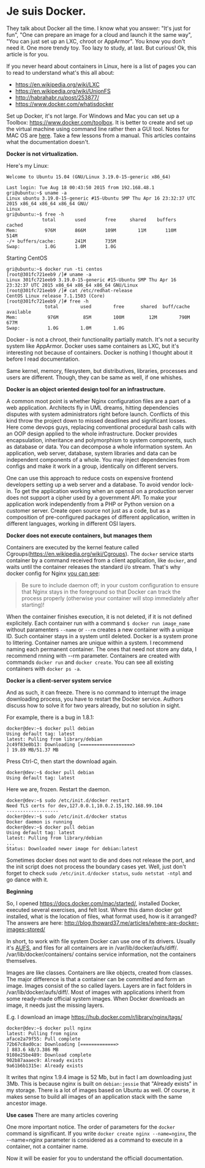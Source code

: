Je suis Docker.
========

They talk about Docker all the time. I know what you answer: "It's just for fun", "One can prepare an image for a cloud and launch it the same way", "You can just set up an LXC, chroot or AppArmor". You know you don't need it. One more trendy toy. Too lazy to study, at last. But curious! Ok, this article is for you.

If you never heard about containers in Linux, here is a list of pages you can to read to understand what's this all about:
- https://en.wikipedia.org/wiki/LXC
- https://en.wikipedia.org/wiki/UnionFS
- http://habrahabr.ru/post/253877/
- https://www.docker.com/whatisdocker

Set up Docker, it's not large. For Windows and Mac you can set up a Toolbox: https://www.docker.com/toolbox.
It is better to create and set up the virtual machine using command line rather then a GUI tool.
Notes for MAC OS are [here](./docker_mac.md).
Take a few lessons from a manual. This articles contains what the documentation doesn't.

**Docker is not virtualization.**

Here's my Linux:
```
Welcome to Ubuntu 15.04 (GNU/Linux 3.19.0-15-generic x86_64)

Last login: Tue Aug 18 00:43:50 2015 from 192.168.48.1
gri@ubuntu:~$ uname -a
Linux ubuntu 3.19.0-15-generic #15-Ubuntu SMP Thu Apr 16 23:32:37 UTC 2015 x86_64 x86_64 x86_64 GNU/                                       Linux
gri@ubuntu:~$ free -h
             total       used       free     shared    buffers     cached
Mem:          976M       866M       109M        11M       110M       514M
-/+ buffers/cache:       241M       735M
Swap:         1.0G       1.0M       1.0G
```
Starting CentOS
```
gri@ubuntu:~$ docker run -ti centos
[root@301fc721eeb9 /]# uname -a
Linux 301fc721eeb9 3.19.0-15-generic #15-Ubuntu SMP Thu Apr 16 23:32:37 UTC 2015 x86_64 x86_64 x86_64 GNU/Linux
[root@301fc721eeb9 /]# cat /etc/redhat-release
CentOS Linux release 7.1.1503 (Core)
[root@301fc721eeb9 /]# free -h
              total        used        free      shared  buff/cache   available
Mem:           976M         85M        100M         12M        790M        677M
Swap:          1.0G        1.0M        1.0G

```

Docker - is not a chroot, their functionality partially match. It's not a security system like AppArmor. Docker uses same containers as LXC, but it's interesting not because of containers. Docker is nothing I thought about it before I read documentation.

Same kernel, memory, filesystem, but distributives, libraries, processes and users are different. Though, they can be same as well, if one whishes.

**Docker is an object oriented design tool for an infrastructure.**

A common moot point is whether Nginx configuration files are a part of a web application. Architects fly in UML dreams, hitting dependencies disputes with system administrators right before launch. Conflicts of this kind throw the project down to missed deadlines and significant losses.
Here come devops guys, replacing conventional procedural bash calls with an OOP design applied to the whole infrastructure.
Docker provides encapsulation, inheritance and polymorphism to system components, such as database or data. You can decompose a whole information system. An application, web server, database, system libraries and data can be independent components of a whole. You may inject dependencies from configs and make it work in a group, identically on different servers.

One can use this approach to reduce costs on expensive frontend developers setting up a web server and a database. To avoid vendor lock-in. To get the application working when an openssl on a production server does not support a cipher used by a government API. To make your application work independently from a PHP or Python version on a customer server.
Create open source not just as a code, but as a composition of pre-configured packages of different application, written in different languages, working in different OSI layers.

**Docker does not execute containers, but manages them**

Containers are executed by the kernel feature called Cgroups(https://en.wikipedia.org/wiki/Cgroups).
The `docker` service starts container by a command received from a client application, like `docker`, and waits until the container releases the standard i/o stream. That's why docker config for Nginx [you can see](https://hub.docker.com/_/nginx/): 

> Be sure to include daemon off; in your custom configuration to ensure that Nginx stays in the foreground so that Docker can track the process properly (otherwise your container will stop immediately after starting)!

When the container finishes execution, it is not deleted, if it is not defined explicitely. Each container run with a command `$ docker run image_name` without paramenters `--name` or `--rm` creates a new container with a unique ID. Such container stays in a system until deleted. Docker is a system prone to littering.
Container names are unique within a system. I recommend naming each permanent container. The ones that need not store any data, I recommend rnning with --rm parameter.
Containers are created with commands `docker run` and `docker create`. You can see all existing containers with `docker ps -a`.

**Docker is a client-server system service**

And as such, it can freeze. There is no command to interrupt the image downloading process, you have to restart the Docker service. Authors discuss how to solve it for two years already, but no solution in sight.

For example, there is a bug in 1.8.1:
```
docker@dev:~$ docker pull debian
Using default tag: latest
latest: Pulling from library/debian
2c49f83e0b13: Downloading [===================>                               ] 19.89 MB/51.37 MB
```
Press Ctrl-C, then start the download again.
```
docker@dev:~$ docker pull debian
Using default tag: latest
```
Here we are, frozen. Restart the daemon.
```
docker@dev:~$ sudo /etc/init.d/docker restart
Need TLS certs for dev,127.0.0.1,10.0.2.15,192.168.99.104
-------------------
docker@dev:~$ sudo /etc/init.d/docker status
Docker daemon is running
docker@dev:~$ docker pull debian
Using default tag: latest
latest: Pulling from library/debian
...
Status: Downloaded newer image for debian:latest
```
Sometimes docker does not want to die and does not release the port, and the init script does not process the boundary cases yet.
Well, just don't forget to check `sudo /etc/init.d/docker status`, `sudo netstat -ntpl` and go dance with it.

**Beginning**

So, I opened https://docs.docker.com/mac/started/, installed Docker, executed several exercises, and felt lost.
Where this damn docker got installed, what is the location of files, what format used, how is it arranged?
The answers are here: http://blog.thoward37.me/articles/where-are-docker-images-stored/

In short, to work with file system Docker can use one of its drivers. Usually it's [AUFS](https://en.wikipedia.org/wiki/Aufs), and files for all containers are in /var/lib/docker/aufs/diff/.
/var/lib/docker/containers/ contains service information, not the containers themselves.

Images are like classes. Containers are like objects, created from classes. The major difference is that a container can be committed and form an image.
Images consist of the so called layers. Layers are in fact folders in /var/lib/docker/aufs/diff/. Most of images with applications inherit from some ready-made official system images. When Docker downloads an image, it needs just the missing layers.

E.g. I download an image https://hub.docker.com/r/library/nginx/tags/
```
docker@dev:~$ docker pull nginx
latest: Pulling from nginx
aface2a79f55: Pull complete
72b67c8ad0ca: Downloading [=============>                                     ] 883.6 kB/3.386 MB
9108e25be489: Download complete
902b87aaaec9: Already exists
9a61b6b1315e: Already exists
```
It writes that nginx 1.9.4 image is 52 Mb, but in fact I am downloading just 3Mb. This is because nginx is built on `debian:jessie` that "Already exists" in my storage.
There is a lot of images based on Ubuntu as well. Of course, it makes sense to build all images of an application stack with the same ancestor image.

**Use cases**
There are many articles covering 

One more important notice. The order of parameters for the `docker` command is significant. If you write `docker create nginx --name=nginx`, the --name=nginx parameter is considered as a command to execute in a container, not a container name.

Now it will be easier for you to understand the officiall documentation.

